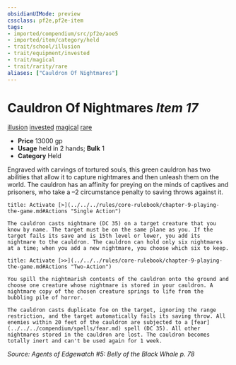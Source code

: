 ```yaml
---
obsidianUIMode: preview
cssclass: pf2e,pf2e-item
tags:
- imported/compendium/src/pf2e/aoe5
- imported/item/category/held
- trait/school/illusion
- trait/equipment/invested
- trait/magical
- trait/rarity/rare
aliases: ["Cauldron Of Nightmares"]
---
```

# Cauldron Of Nightmares *Item 17*  
[illusion](illusion.md)  [invested](invested.md)  [magical](magical.md)  [rare](rare.md)  

- **Price** 13000 gp
- **Usage** held in 2 hands; **Bulk** 1
- **Category** Held

Engraved with carvings of tortured souls, this green cauldron has two abilities that allow it to capture nightmares and then unleash them on the world. The cauldron has an affinity for preying on the minds of captives and prisoners, who take a –2 circumstance penalty to saving throws against it.

```ad-embed-ability
title: Activate [>](../../../rules/core-rulebook/chapter-9-playing-the-game.md#Actions "Single Action")

The cauldron casts nightmare (DC 35) on a target creature that you know by name. The target must be on the same plane as you. If the target fails its save and is 15th level or lower, you add its nightmare to the cauldron. The cauldron can hold only six nightmares at a time; when you add a new nightmare, you choose which six to keep.
```

```ad-embed-ability
title: Activate [>>](../../../rules/core-rulebook/chapter-9-playing-the-game.md#Actions "Two-Action")

You spill the nightmarish contents of the cauldron onto the ground and choose one creature whose nightmare is stored in your cauldron. A nightmare copy of the chosen creature springs to life from the bubbling pile of horror.

The cauldron casts duplicate foe on the target, ignoring the range restriction, and the target automatically fails its saving throw. All enemies within 20 feet of the cauldron are subjected to a [fear](../../../compendium/spells/fear.md) spell (DC 35). All other nightmares stored in the cauldron are lost. The cauldron becomes totally inert and can't be used again for 1 week.
```

*Source: Agents of Edgewatch #5: Belly of the Black Whale p. 78*
